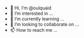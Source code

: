 - 👋 Hi, I’m @oulquaid
- 👀 I’m interested in ...
- 🌱 I’m currently learning ...
- 💞️ I’m looking to collaborate on ...
- 📫 How to reach me ...

<!---
oulquaid/oulquaid is a ✨ special ✨ repository because its `README.md` (this file) appears on your GitHub profile.
You can click the Preview link to take a look at your changes.
--->
